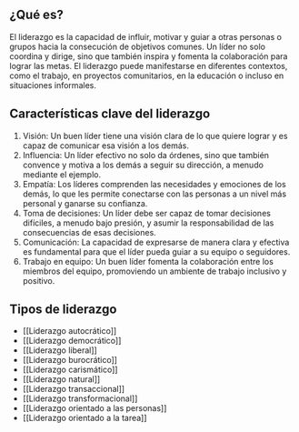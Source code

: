 ## ¿Qué es?

El liderazgo es la capacidad de influir, motivar y guiar a otras personas o grupos hacia la consecución de objetivos comunes. 
Un líder no solo coordina y dirige, sino que también inspira y fomenta la colaboración para lograr las metas. 
El liderazgo puede manifestarse en diferentes contextos, como el trabajo, en proyectos comunitarios, en la educación o incluso en situaciones informales. 

## Características clave del liderazgo

1. Visión: Un buen líder tiene una visión clara de lo que quiere lograr y es capaz de comunicar esa visión a los demás.
2. Influencia: Un líder efectivo no solo da órdenes, sino que también convence y motiva a los demás a seguir su dirección, a menudo mediante el ejemplo.
3. Empatía: Los líderes comprenden las necesidades y emociones de los demás, lo que les permite conectarse con las personas a un nivel más personal y ganarse su confianza.
4. Toma de decisiones: Un líder debe ser capaz de tomar decisiones difíciles, a menudo bajo presión, y asumir la responsabilidad de las consecuencias de esas decisiones.
5. Comunicación: La capacidad de expresarse de manera clara y efectiva es fundamental para que el líder pueda guiar a su equipo o seguidores.
6. Trabajo en equipo: Un buen líder fomenta la colaboración entre los miembros del equipo, promoviendo un ambiente de trabajo inclusivo y positivo.

## Tipos de liderazgo

- [[Liderazgo autocrático]]
- [[Liderazgo democrático]]
- [[Liderazgo liberal]]
- [[Liderazgo burocrático]]
- [[Liderazgo carismático]]
- [[Liderazgo natural]]
- [[Liderazgo transaccional]]
- [[Liderazgo transformacional]]
- [[Liderazgo orientado a las personas]]
- [[Liderazgo orientado a la tarea]]

